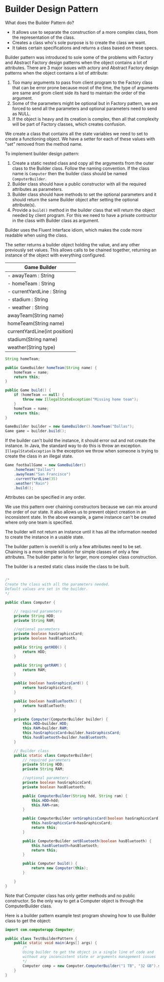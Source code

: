 # Builder Design Pattern

What does the Builder Pattern do?
- It allows use to separate the construction of a more complex class, from the representation of the class.
- Creates a class who's sole purpose is to create the class we want.
- It takes certain specifications and returns a class based on these specs.

Builder pattern was introduced to sole some of the problems with Factory and Abstract Factory design patterns when the object contains a lot of attributes. There are 3 major issues with actory and Abstract Factory design patterns when the object contains a lot of attribute:

1. Too many arguments to pass from client program to the Factory class that can be error prone because most of the time, the type of arguments are same and grom client side its hard to maintain the order of the argument.
2. Some of the parameters might be optional but in Factory pattern, we are forced to send all the parameters and optional parameters need to send as NULL.
3. If the object is heavy and its creation is complex, then all that complexity  will be part of Factory classes, which creates confusion.

We create a class that contains all the state variables we need to set to create a functioning object. We have a setter for each of these values with "set" removed from the method name.

To implement builder design pattern:  
1. Create a static nested class and copy all the argyments from the outer class to the Builder class. Follow the naming convention. If the class name is `Computer` then the builder class should be named `ComputerBuilder`.
2. Builder class should have a public constructor with all the required attributes as parameters.
3. Builder class should have methods to set the optional parameters and it should return the same Builder object after setting the optional attribute(s).
4. Provide a `build()` method in the builder class that will return the object needed by client program. For this we need to have a private contructor in the class with Builder class as argument.

Builder uses the Fluent Interface idiom, which makes the code more readable when using the class.

The setter returns a builder object holding the value, and any other previously set values. This allows calls to be chained together, returning an instance of the object with everything configured.

| Game Builder |
|---|
| - awayTeam : String |
| - homeTeam : String |
| - currentYardLine : String |
| - stadium : String |
| - weather : String |
| awayTeam(String name) |
| homeTeam(String name) |
| currentYardLine(int position) |
| stadium(String name) |
| weather(String type) |

```Java
String homeTeam;

public GameBuilder homeTeam(String name) {
    homeTeam = name;
    return this;
}

public Game build() {
    if (homeTeam == null) {
        throw new IllegalStateException("Missing home team");
    }
    homeTeam = name;
    return this;
}

GameBuilder builder = new GameBuilder().homeTeam("Dallas");
Game game = builder.build();
```

If the builder can't build the instance, it should error out and not create the instance. In Java, the standard way to do this is throw an exception. `IllegalStateException` is the exception we throw when someone is trying to create the class in an illegal state.

```Java
Game footballGame = new GameBuilder()
    .homeTeam("Dallas")
    .awayTeam("San Francisco")
    .currentYardLine(35)
    .weather("Rain")
    .build();
```

Attributes can be specified in any order.

We use this pattern over chaining constructors because we can mix around the order of our state. It also allows us to prevent object creation in an inconsistent state. In the above example, a game instance can't be created where only one team is specified.

The builder will not return an instance until it has all the information needed to create the instance in a usable state. 

The builder pattern is overkill is only a few attributes need to be set. Chaining is a more simple solution for simple classes of only a few attributes. The builder patter is for larger, more complex class construction.

The builder is a nested static class inside the class to be built.

```Java

/*
Create the class with all the parameters needed.
Default values are set in the builder.
*/

public class Computer {

    // required parameters
    private String HDD;
    private String RAM;

    //optional parameters
    private boolean hasGraphicsCard;
    private boolean hasBluetooth;

    public String getHDD() {
        return HDD;
    }

    public String getRAM() {
        return RAM;
    }

    public boolean hasGraphicsCard() {
        return hasGraphicsCard;
    }

    public boolean hasBlueTooth() {
        return hasBlueTooth;
    }

    private Computer(ComputerBuilder builder) {
        this.HDD=builder.HDD;
        this.RAM=builder.RAM;
        this.hasGraphicsCard=builder.hasGraphicsCard;
        this.hasBluetooth=builder.hasBluetooth;
    }

    // Builder class
    public static class ComputerBuilder{
        // required parameters
        private String HDD;
        private String RAM;

        //optional parameters
        private boolean hasGraphicsCard;
        private boolean hasBluetooth;

        public ComputerBuilder(String hdd, String ram) {
            this.HDD=hdd;
            this.RAM=ram;
        }

        public ComputerBuilder setGraphicsCard(boolean hasGraphicsCard) {
            this.hasGraphicsCard=hasGraphicsCard;
            return this;
        }

        public ComputerBuilder setBluetooth(boolean hasBluetooth) {
            this.hasBluetooth=hasBluetooth;
            return this;
        }

        public Computer build() {
            return new Computer(this);
        }

    }
}
```

Note that Computer class has only getter methods and no public constructor. So the only way to get a Computer object is through the ComputerBuilder class.

Here is a builder pattern example test program showing how to use Builder class to get the object:
```Java
import com.computerapp.Computer;

public class TestBuilderPattern {
    public static void main(Args[] args) {
        /*
        Using builder to get the object in a single line of code and 
        without any inconsistent state or arguments management issues
        */
        Computer comp = new Computer.ComputerBuilder("1 TB", "32 GB").setGraphicsCard(true).setBluetoth(true).build();
    }
}
```



